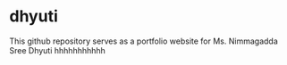 # dhyuti
This github repository serves as a portfolio website for Ms. Nimmagadda Sree Dhyuti
hhhhhhhhhhh
